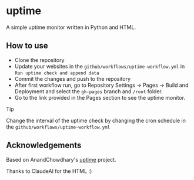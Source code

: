 # uptime

A simple uptime monitor written in Python and HTML. 

## How to use
-  Clone the repository
-  Update your websites in the `github/workflows/uptime-workflow.yml` in `Run uptime check and append data`
- Commit the changes and push to the repository
- After first workflow run, go to Repository Settings &rarr; Pages &rarr; Build and Deployment and select the `gh-pages` branch and `/root` folder.
- Go to the link provided in the Pages section to see the uptime monitor.

> [!TIP]
> Change the interval of the uptime check by changing the cron schedule in the `github/workflows/uptime-workflow.yml`
  

## Acknowledgements
Based on AnandChowdhary's [uptime](https://github.com/upptime/upptime) project.


Thanks to ClaudeAI for the HTML :)
